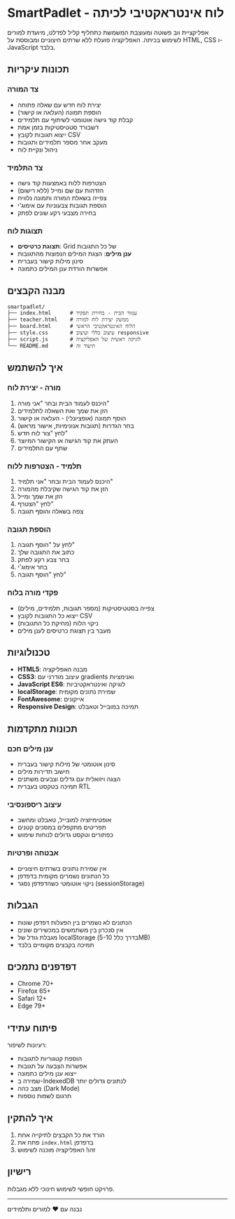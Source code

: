 # SmartPadlet - לוח אינטראקטיבי לכיתה

אפליקציית ווב פשוטה ומעוצבת המשמשת כתחליף קליל לפדלט, מיועדת למורים לשימוש בכיתה. האפליקציה פועלת ללא שרתים חיצוניים ומבוססת על HTML, CSS ו-JavaScript בלבד.

## תכונות עיקריות

### צד המורה
- יצירת לוח חדש עם שאלה פתוחה
- הוספת תמונה (העלאה או קישור)
- קבלת קוד גישה אוטומטי לשיתוף עם תלמידים
- דשבורד סטטיסטיקות בזמן אמת
- ייצוא תגובות לקובץ CSV
- מעקב אחר מספר תלמידים ותגובות
- ניהול ונקיית לוח

### צד התלמיד
- הצטרפות ללוח באמצעות קוד גישה
- הזדהות עם שם ומייל (ללא רישום)
- צפייה בשאלת המורה ותמונה נלווית
- הוספת תגובות צבעוניות עם אימוג'י
- בחירה מצבעי רקע שונים לפתק

### תצוגות לוח
- **תצוגת כרטיסים**: Grid של כל התגובות
- **ענן מילים**: הצגת המילים הנפוצות מהתגובות
- סינון מילות קישור בעברית
- אפשרות הורדת ענן המילים כתמונה

## מבנה הקבצים

```
smartpadlet/
├── index.html      # עמוד הבית - בחירת תפקיד
├── teacher.html    # ממשק יצירת לוח למורה
├── board.html      # הלוח האינטראקטיבי הראשי
├── style.css       # עיצוב כללי ועיצוב responsive
├── script.js       # לוגיקה ראשית של האפליקציה
└── README.md       # תיעוד זה
```

## איך להשתמש

### מורה - יצירת לוח
1. היכנס לעמוד הבית ובחר "אני מורה"
2. הזן את שמך ואת השאלה לתלמידים
3. הוסף תמונה (אופציונלי) - העלאה או קישור
4. בחר הגדרות (תגובות אנונימיות, אישור מראש)
5. לחץ "צור לוח חדש"
6. העתק את קוד הגישה או הקישור המיוצר
7. שתף עם התלמידים

### תלמיד - הצטרפות ללוח
1. היכנס לעמוד הבית ובחר "אני תלמיד"
2. הזן את קוד הגישה שקיבלת מהמורה
3. הזן את שמך ומייל
4. לחץ "הצטרף"
5. צפה בשאלה והוסף תגובה

### הוספת תגובה
1. לחץ על "הוסף תגובה"
2. כתוב את התגובה שלך
3. בחר צבע רקע לפתק
4. בחר אימוג'י
5. לחץ "הוסף תגובה"

### פקדי מורה בלוח
- צפייה בסטטיסטיקות (מספר תגובות, תלמידים, מילים)
- ייצוא כל התגובות לקובץ CSV
- ניקוי הלוח (מחיקת כל התגובות)
- מעבר בין תצוגת כרטיסים לענן מילים

## טכנולוגיות

- **HTML5**: מבנה האפליקציה
- **CSS3**: עיצוב מודרני עם gradients ואנימציות
- **JavaScript ES6**: לוגיקה ואינטראקטיביות
- **localStorage**: שמירת נתונים מקומית
- **FontAwesome**: אייקונים
- **Responsive Design**: תמיכה במובייל וטאבלט

## תכונות מתקדמות

### ענן מילים חכם
- סינון אוטומטי של מילות קישור בעברית
- חישוב תדירות מילים
- הצגה ויזואלית עם גדלים וצבעים משתנים
- תמיכה בטקסט בעברית RTL

### עיצוב ריספונסיבי
- אופטימיזציה למובייל, טאבלט ומחשב
- תפריטים מתקפלים במסכים קטנים
- כפתורים וטקסט גדולים לנוחות שימוש

### אבטחה ופרטיות
- אין שמירת נתונים בשרתים חיצוניים
- כל הנתונים נשמרים מקומית בדפדפן
- ניקוי אוטומטי כשהדפדפן נסגר (sessionStorage)

## הגבלות

- הנתונים לא נשמרים בין הפעלות דפדפן שונות
- אין סנכרון בין משתמשים במכשירים שונים
- מגבלת גודל של localStorage (בדרך כלל 5-10MB)
- תמיכה בקבצים מקומיים בלבד

## דפדפנים נתמכים

- Chrome 70+
- Firefox 65+
- Safari 12+
- Edge 79+

## פיתוח עתידי

רעיונות לשיפור:
- הוספת קטגוריות לתגובות
- אפשרות הצבעה על תגובות
- ייצוא ענן מילים כתמונה
- שמירה ב-IndexedDB לנתונים גדולים יותר
- מצב כהה (Dark Mode)
- תרגום לשפות נוספות

## איך להתקין

1. הורד את כל הקבצים לתיקייה אחת
2. פתח את `index.html` בדפדפן
3. זהו! האפליקציה מוכנה לשימוש

## רישיון

פרויקט חופשי לשימוש חינוכי ללא מגבלות.

---

נבנה עם ❤️ למורים ותלמידים 